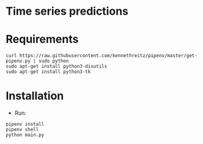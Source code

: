 # Time series predictions

# Requirements
```
curl https://raw.githubusercontent.com/kennethreitz/pipenv/master/get-pipenv.py | sudo python
sudo apt-get install python3-disutils
sudo apt-get install python3-tk
```

# Installation

* Run:

```
pipenv install
pipenv shell
python main.py
```

